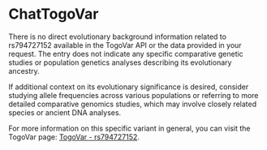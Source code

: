 # ChatTogoVar

There is no direct evolutionary background information related to rs794727152 available in the TogoVar API or the data provided in your request. The entry does not indicate any specific comparative genetic studies or population genetics analyses describing its evolutionary ancestry. 

If additional context on its evolutionary significance is desired, consider studying allele frequencies across various populations or referring to more detailed comparative genomics studies, which may involve closely related species or ancient DNA analyses.

For more information on this specific variant in general, you can visit the TogoVar page: [TogoVar - rs794727152](https://identifiers.org/dbsnp/rs794727152).